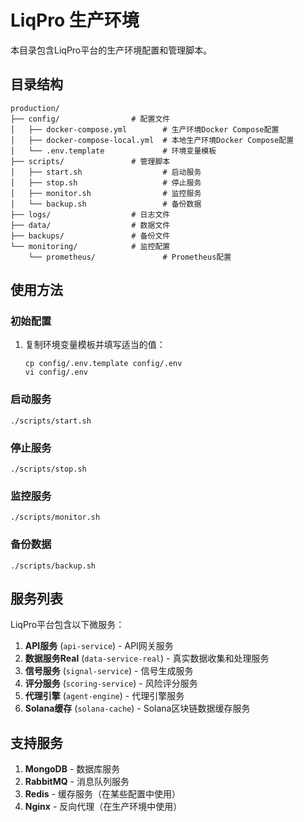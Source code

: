 # LiqPro 生产环境

本目录包含LiqPro平台的生产环境配置和管理脚本。

## 目录结构

```
production/
├── config/                # 配置文件
│   ├── docker-compose.yml        # 生产环境Docker Compose配置
│   ├── docker-compose-local.yml  # 本地生产环境Docker Compose配置
│   └── .env.template             # 环境变量模板
├── scripts/               # 管理脚本
│   ├── start.sh                  # 启动服务
│   ├── stop.sh                   # 停止服务
│   ├── monitor.sh                # 监控服务
│   └── backup.sh                 # 备份数据
├── logs/                  # 日志文件
├── data/                  # 数据文件
├── backups/               # 备份文件
└── monitoring/            # 监控配置
    └── prometheus/               # Prometheus配置
```

## 使用方法

### 初始配置

1. 复制环境变量模板并填写适当的值：
   ```
   cp config/.env.template config/.env
   vi config/.env
   ```

### 启动服务

```
./scripts/start.sh
```

### 停止服务

```
./scripts/stop.sh
```

### 监控服务

```
./scripts/monitor.sh
```

### 备份数据

```
./scripts/backup.sh
```

## 服务列表

LiqPro平台包含以下微服务：

1. **API服务** (`api-service`) - API网关服务
2. **数据服务Real** (`data-service-real`) - 真实数据收集和处理服务
3. **信号服务** (`signal-service`) - 信号生成服务
4. **评分服务** (`scoring-service`) - 风险评分服务
5. **代理引擎** (`agent-engine`) - 代理引擎服务
6. **Solana缓存** (`solana-cache`) - Solana区块链数据缓存服务

## 支持服务

1. **MongoDB** - 数据库服务
2. **RabbitMQ** - 消息队列服务
3. **Redis** - 缓存服务（在某些配置中使用）
4. **Nginx** - 反向代理（在生产环境中使用）

